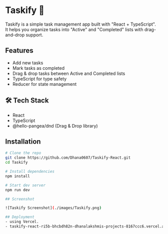 # Taskify 📝

Taskify is a simple task management app built with "React + TypeScript".  
It helps you organize tasks into "Active" and "Completed" lists with drag-and-drop support.

## Features

- Add new tasks
- Mark tasks as completed
- Drag & drop tasks between Active and Completed lists
- TypeScript for type safety
- Reducer for state management

## 🛠 Tech Stack

- React
- TypeScript
- @hello-pangea/dnd (Drag & Drop library)

## Installation

```bash
# Clone the repo
git clone https://github.com/Dhana0607/Taskify-React.git
cd Taskify

# Install dependencies
npm install

# Start dev server
npm run dev

## Screenshot

![Taskify Screenshot](./images/Taskify.png)

## Deployment
- using Vercel.
- taskify-react-ri5b-bhcbdh82n-dhanalakshmis-projects-8167ccc6.vercel.app



```
